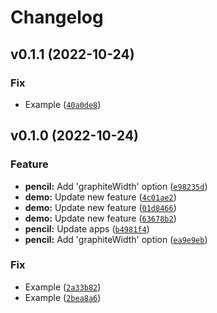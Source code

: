 # Changelog

<!--next-version-placeholder-->

## v0.1.1 (2022-10-24)
### Fix
* Example ([`40a0de8`](https://github.com/thuongnn/ga-python/commit/40a0de83516a2ed4b3cd49df000c04a58fdb75c1))

## v0.1.0 (2022-10-24)
### Feature
* **pencil:** Add 'graphiteWidth' option ([`e98235d`](https://github.com/thuongnn/ga-python/commit/e98235d352c82c964bed4c63b3e98277e4acddb2))
* **demo:** Update new feature ([`4c01ae2`](https://github.com/thuongnn/ga-python/commit/4c01ae2b917493ac3aa2b1159df63a01b5b147d2))
* **demo:** Update new feature ([`01d8466`](https://github.com/thuongnn/ga-python/commit/01d8466168f9d8308609bda04a45cf72b0f21fa8))
* **demo:** Update new feature ([`63678b2`](https://github.com/thuongnn/ga-python/commit/63678b2ea1e64e9d39fea70c595fffb04946ae55))
* **pencil:** Update apps ([`b4981f4`](https://github.com/thuongnn/ga-python/commit/b4981f407b72ee0f0169c553651f72d68fe93394))
* **pencil:** Add 'graphiteWidth' option ([`ea9e9eb`](https://github.com/thuongnn/ga-python/commit/ea9e9eb93e8ac526a16419c068993a78ce718318))

### Fix
* Example ([`2a33b82`](https://github.com/thuongnn/ga-python/commit/2a33b824db1d465a0d2605e3026bca0815887c9d))
* Example ([`2bea8a6`](https://github.com/thuongnn/ga-python/commit/2bea8a69697a1218f0fd3fba19a729267e5e8284))
